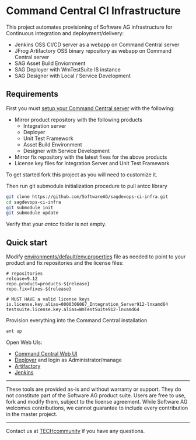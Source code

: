 # Command Central CI Infrastructure 

This project automates provisioning of Software AG infrastructure for Continuous
integration and deployment/delivery:

* Jenkins OSS CI/CD server as a webapp on Command Central server
* JFrog Artifactory OSS binary repository as webapp on Command Central server
* SAG Asset Build Enviornment
* SAG Deployer with WmTestSuite IS instance
* SAG Designer with Local / Service Development

## Requirements

First you must [setup your Command Central server](https://github.com/SoftwareAG/sagdevops-cc-server)
with the following:

* Mirror product repository with the following products
  * Integration server
  * Deployer
  * Unit Test Framework
  * Asset Build Environment
  * Designer with Service Development
* Mirror fix repository with the latest fixes for the above products
* License key files for Integration Server and Unit Test Framework

To get started fork this project as you will need to customize it.

Then run git submodule initialization procedure to pull antcc library

```bash
git clone https://github.com/SoftwareAG/sagdevops-ci-infra.git
cd sagdevops-ci-infra
git submodule init
git submodule update
```

Verify that your _antcc_ folder is not empty.


## Quick start

Modify [environments/default/env.properties](environments/default/env.properties) file as needed
to point to your product and fix repositories and the license files:

```
# repositories
release=9.12
repo.product=products-${release}
repo.fix=fixes-${release}

# MUST HAVE a valid license keys
is.license.key.alias=0000306067_Integration_Server912-lnxamd64
testsuite.license.key.alias=WmTestSuite912-lnxamd64
```

Provision everything into the Command Central installation

```bash
ant up
```

Open Web UIs:

* [Command Central Web UI](https://localhost:8091/cce/web/#installationOverview:ALL/local/1)
* [Deployer](http://localhost:8094/WmDeployer/) and login as Administrator/manage
* [Artifactory](https://localhost:8091/artifactory/)
* [Jenkins](https://localhost:8091/jenkins/)



______________________
These tools are provided as-is and without warranty or support. They do not constitute part of the Software AG product suite. Users are free to use, fork and modify them, subject to the license agreement. While Software AG welcomes contributions, we cannot guarantee to include every contribution in the master project.
_____________
Contact us at [TECHcommunity](mailto:technologycommunity@softwareag.com?subject=Github/SoftwareAG) if you have any questions.
